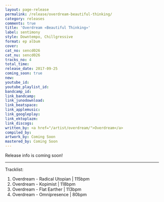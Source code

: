 ```yaml
---
layout: page-release
permalink: /release/overdream-beautiful-thinking/
category: releases
comments: true
title: 'Overdream «Beautiful Thinking»'
label: sentimony
style: Downtempo, Chillgressive
format: ep album
cover: 
cat_no: sencd026
cat_nu: sencd026
tracks_no: 4
total_time: 
release_date: 2017-09-25
coming_soon: true
new: 
youtube_id: 
youtube_playlist_id: 
bandcamp_id: 
link_bandcamp: 
link_junodownload: 
link_beatspace: 
link_applemusic: 
link_googleplay: 
link_ektoplazm: 
link_discogs: 
written_by: <a href="/artist/overdream/">Overdream</a>
compiled_by: 
artwork_by: Coming Soon
mastered_by: Coming Soon
---
```


Release info is coming soon!

---
Tracklist:

01. Overdream - Radical Utopian \| 115bpm
02. Overdream - Kopimist \| 118bpm
03. Overdream - Flat Earther \| 113bpm
04. Overdream - Omnipresence \| 80bpm
